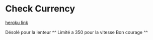 # Check Currency

[heroku link](https://fierce-chamber-86377.herokuapp.com/)

Désolé pour la lenteur ^^ Limité a 350 pour la vitesse
Bon courage ^^
